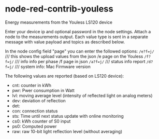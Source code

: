 # node-red-contrib-youless

Energy measurements from the Youless LS120 device

Enter your device ip and optional password in the node settings. Attach a node to the measurements output. Each value type is sent in a separate message with value payload and topics as described below.

In the node config field "page" you can enter the followed options:
`/e?f=j/`  /// this shows the upload values from the json /e page on the Youless
`/f?f=j/`  /// info info per phase /f page in json
`/a?f=j/`  /// status info report 
`/d?f=j/`  /// system info: Mac Firmware version 

The following values are reported (based on LS120 device):

* cnt: counter in kWh
* pwr: Pwer consumption in Watt
* lvl: moving average level (intensity of reflected light on analog meters)
* dev: deviation of reflection
* det: 
* con: connection status
* sts: Time until next status update with online monitoring
* cs0: kWh counter of S0 input
* ps0: Computed power
* raw: raw 10-bit light reflection level (without averaging)

